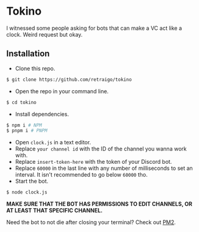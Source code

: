 # Tokino
I witnessed some people asking for bots that can make a VC act like a clock. Weird request but okay.

## Installation
* Clone this repo.
```sh
$ git clone https://github.com/retraigo/tokino
```

* Open the repo in your command line.
```sh
$ cd tokino
```

* Install dependencies.
```sh
$ npm i # NPM
$ pnpm i # PNPM
```

* Open `clock.js` in a text editor.
* Replace `your channel id` with the ID of the channel you wanna work with.
* Replace `insert-token-here` with the token of your Discord bot.
* Replace `60000` in the last line with any number of milliseconds to set an interval. It isn't recommended to go below `60000` tho.
* Start the bot.
```sh
$ node clock.js
```

**MAKE SURE THAT THE BOT HAS PERMISSIONS TO EDIT CHANNELS, OR AT LEAST THAT SPECIFIC CHANNEL.**

Need the bot to not die after closing your terminal? Check out [PM2](https://pm2.keymetrics.io/).